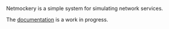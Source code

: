 Netmockery is a simple system for simulating network services.

The [documentation](netmockery/documentation.md) is a work in progress.